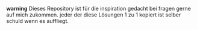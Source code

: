 **warning**
Dieses Repository ist für die inspiration gedacht bei fragen gerne auf mich zukommen. jeder der diese Lösungen 1 zu 1 kopiert ist selber schuld wenn es auffliegt.